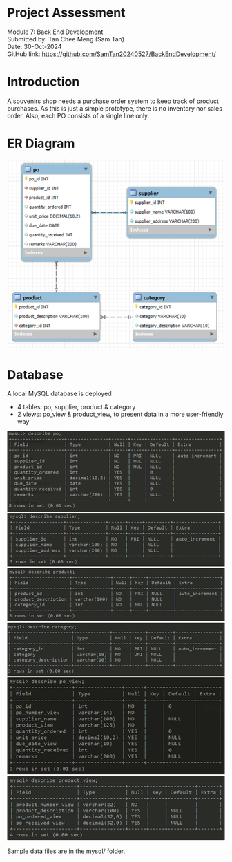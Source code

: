 # Project Assessment
Module 7: Back End Development \
Submitted by: Tan Chee Meng (Sam Tan) \
Date: 30-Oct-2024 \
GitHub link: https://github.com/SamTan20240527/BackEndDevelopment/

# Introduction
A souvenirs shop needs a purchase order system to keep track of product purchases. As this is just a simple prototype, there is no inventory nor sales order. Also, each PO consists of a single line only. 

# ER Diagram
![ER Diagram](mysql/er_diagram.png)

# Database
A local MySQL database is deployed
- 4 tables: po, supplier, product & category
- 2 views: po_view & product_view, to present data in a more user-friendly way

![po_schema](mysql/po_schema.png)
![supplier_schema](mysql/supplier_schema.png)
![product_schema](mysql/product_schema.png)
![category_schema](mysql/category_schema.png)
![po_view_schema](mysql/po_view_schema.png)
![product_view_schema](mysql/product_view_schema.png)

Sample data files are in the mysql/ folder.
